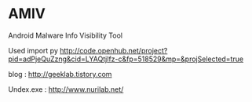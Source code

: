 # AMIV
Android Malware Info Visibility Tool 

Used import py http://code.openhub.net/project?pid=adPjeQuZzng&cid=LYAQtjlfz-c&fp=518529&mp=&projSelected=true

blog :  http://geeklab.tistory.com

Undex.exe : http://www.nurilab.net/
